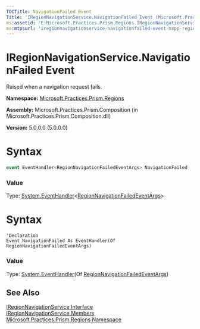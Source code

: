 ```yaml
---
TOCTitle: NavigationFailed Event
Title: 'IRegionNavigationService.NavigationFailed Event (Microsoft.Practices.Prism.Regions)'
ms:assetid: 'E:Microsoft.Practices.Prism.Regions.IRegionNavigationService.NavigationFailed'
ms:mtpsurl: 'iregionnavigationservice-navigationfailed-event-mspp-regions.md'
---
```


# IRegionNavigationService.NavigationFailed Event

Raised when a navigation request fails.

**Namespace:** [Microsoft.Practices.Prism.Regions](/patterns-practices/reference/mspp-regions-namespace)

**Assembly:** Microsoft.Practices.Prism.Composition (in Microsoft.Practices.Prism.Composition.dll)

**Version:** 5.0.0.0 (5.0.0.0)

# Syntax
```c#
event EventHandler<RegionNavigationFailedEventArgs> NavigationFailed
```
### Value

Type: [System.EventHandler](http://msdn.microsoft.com/en-us/library/db0etb8x)&lt;[RegionNavigationFailedEventArgs](/patterns-practices/reference/regionnavigationfailedeventargs-class-mspp-regions)&gt;

# Syntax
```VB
'Declaration
Event NavigationFailed As EventHandler(Of RegionNavigationFailedEventArgs)
```
### Value

Type: [System.EventHandler](http://msdn.microsoft.com/en-us/library/db0etb8x)(Of [RegionNavigationFailedEventArgs](/patterns-practices/reference/regionnavigationfailedeventargs-class-mspp-regions))

## See Also

[IRegionNavigationService Interface](/patterns-practices/reference/iregionnavigationservice-interface-mspp-regions)<br/>
[IRegionNavigationService Members](/patterns-practices/reference/iregionnavigationservice-members-mspp-regions)<br/>
[Microsoft.Practices.Prism.Regions Namespace](/patterns-practices/reference/mspp-regions-namespace)<br/>